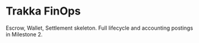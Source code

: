# Trakka FinOps
Escrow, Wallet, Settlement skeleton. Full lifecycle and accounting postings in Milestone 2.
